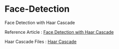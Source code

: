 # Face-Detection
Face Detection with Haar Cascade

Reference Article :  [Face Detection with Haar Cascade](https://towardsdatascience.com/face-detection-with-haar-cascade-727f68dafd08)

Haar Cascade Files : [Haar Cascade](https://github.com/opencv/opencv/tree/master/data/haarcascades)

